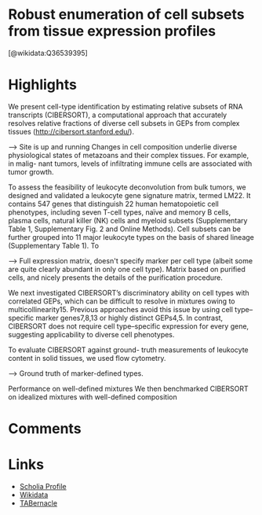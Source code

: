 
Robust enumeration of cell subsets from tissue expression profiles
==================================================================
  
  [@wikidata:Q36539395]  

# Highlights

We present cell-type identification by estimating relative subsets of RNA transcripts (CIBERSORT), a computational approach that accurately resolves relative fractions of diverse cell subsets in GEPs from complex tissues (http://cibersort.stanford.edu/).

--> Site is up and running
Changes in cell composition underlie diverse physiological states of metazoans and their complex tissues. For example, in malig- nant tumors, levels of infiltrating immune cells are associated with tumor growth.

To assess the feasibility of leukocyte deconvolution from bulk tumors, we designed and validated a leukocyte gene signature matrix, termed LM22. It contains 547 genes that distinguish 22 human hematopoietic cell phenotypes, including seven T-cell types, naïve and memory B cells, plasma cells, natural killer (NK) cells and myeloid subsets (Supplementary Table 1, Supplementary Fig. 2 and Online Methods). Cell subsets can be further grouped into 11 major leukocyte types on the basis of shared lineage (Supplementary Table 1). To

--> Full expression matrix, doesn't specify marker per cell type (albeit some are quite clearly abundant in only one cell type). Matrix based on purified cells, and nicely presents the details of the purification procedure.

We next investigated CIBERSORT’s discriminatory ability on cell types with correlated GEPs, which can be difficult to resolve in mixtures owing to multicollinearity15. Previous approaches avoid this issue by using cell type–specific marker genes7,8,13 or highly distinct GEPs4,5. In contrast, CIBERSORT does not require cell type–specific expression for every gene, suggesting applicability to diverse cell phenotypes.

To evaluate CIBERSORT against ground- truth measurements of leukocyte content in solid tissues, we used flow cytometry.

--> Ground truth of marker-defined types.



Performance on well-defined mixtures We then benchmarked CIBERSORT on idealized mixtures with well-defined composition
# Comments

# Links
  
 * [Scholia Profile](https://scholia.toolforge.org/work/Q36539395)  
 * [Wikidata](https://www.wikidata.org/wiki/Q36539395)  
 * [TABernacle](https://tabernacle.toolforge.org/?#/tab/manual/Q36539395/P921%3BP4510)  
